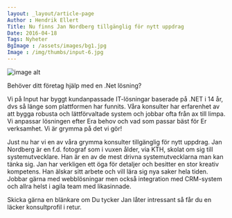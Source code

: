 ```yaml
---
layout: _layout/article-page
Author : Hendrik Ellert
Title: Nu finns Jan Nordberg tillgänglig för nytt uppdrag
Date: 2016-04-18
Tags: Nyheter
BgImage : /assets/images/bg1.jpg
Image : /img/thumbs/input-6.jpg
---
```


![image alt](/img/nyheter/NordbergJan.png)

Behöver ditt företag hjälp med en .Net lösning?

Vi på Input har byggt kundanpassade IT-lösningar baserade på .NET i 14 år, dvs så länge som plattformen har funnits. Våra konsulter har erfarenhet av att bygga robusta och lättförvaltade system och jobbar ofta från ax till limpa. Vi anpassar lösningen efter Era behov och vad som passar bäst för Er verksamhet. Vi är grymma på det vi gör!

Just nu har vi en av våra grymma konsulter tillgänglig för nytt uppdrag.
Jan Nordberg är en f.d. fotograf som i vuxen ålder, via KTH, skolat om sig till systemutvecklare. Han är en av de mest drivna systemutvecklarna man kan tänka sig. Jan har verkligen ett öga för detaljer och besitter en stor kreativ kompetens. Han älskar sitt arbete och vill lära sig nya saker hela tiden. Jobbar gärna med webblösningar men också integration med CRM-system och allra helst i agila team med likasinnade.

Skicka gärna en blänkare om Du tycker Jan låter intressant så får du en läcker konsultprofil i retur.
